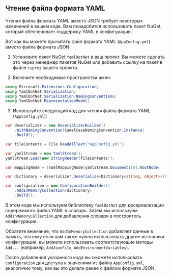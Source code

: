 ## Чтение файла формата YAML ##
Чтение файла формата YAML вместо JSON требует некоторых изменений в вашем коде. Вам понадобится использовать пакет NuGet, который обеспечивает поддержку YAML в конфигурации.

Вот как вы можете прочитать файл формата YAML (`AppConfig.yml`) вместо файла формата JSON:

1. Установите пакет NuGet `YamlDotNet` в ваш проект. Вы можете сделать это через менеджер пакетов NuGet или добавить ссылку на пакет в файле `csproj` вашего проекта.

2. Включите необходимые пространства имен:
```csharp
using Microsoft.Extensions.Configuration;
using YamlDotNet.Serialization;
using YamlDotNet.Serialization.NamingConventions;
using YamlDotNet.RepresentationModel;
```

3. Используйте следующий код для чтения файла формата YAML (`AppConfig.yml`):
```csharp
var deserializer = new DeserializerBuilder()
    .WithNamingConvention(CamelCaseNamingConvention.Instance)
    .Build();

var fileContents = File.ReadAllText("AppConfig.yml");

var yamlStream = new YamlStream();
yamlStream.Load(new StringReader(fileContents));

var mappingNode = (YamlMappingNode)yamlStream.Documents[0].RootNode;

var dictionary = deserializer.Deserialize<Dictionary<string, object>>(mappingNode);

var configuration = new ConfigurationBuilder()
    .AddInMemoryCollection(dictionary)
    .Build();
```

В этом коде мы используем библиотеку `YamlDotNet` для десериализации содержимого файла YAML в словарь. Затем мы используем `AddInMemoryCollection` для добавления словаря в построитель конфигурации.

Обратите внимание, что `AddInMemoryCollection` добавляет данные в память, поэтому если вам также нужно использовать другие источники конфигурации, вы можете использовать соответствующие методы `Add...` (например, `AddJsonFile`, `AddEnvironmentVariables`).

После добавления указанного кода вы сможете использовать `configuration` для доступа к значениям из файла `AppConfig.yml`, аналогично тому, как вы это делали ранее с файлом формата JSON.
